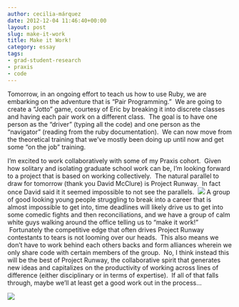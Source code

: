 ```yaml
---
author: cecilia-márquez
date: 2012-12-04 11:46:40+00:00
layout: post
slug: make-it-work
title: Make it Work!
category: essay
tags:
- grad-student-research
- praxis
- code
---
```


Tomorrow, in an ongoing effort to teach us how to use Ruby, we are embarking on the adventure that is “Pair Programming.”  We are going to create a “Jotto” game, courtesy of Eric by breaking it into discrete classes and having each pair work on a different class.  The goal is to have one person as the “driver” (typing all the code) and one person as the “navigator” (reading from the ruby documentation).  We can now move from the theoretical training that we’ve mostly been doing up until now and get some “on the job” training.

I’m excited to work collaboratively with some of my Praxis cohort.  Given how solitary and isolating graduate school work can be, I’m looking forward to a project that is based on working collectively.  The natural parallel to draw for tomorrow (thank you David McClure) is Project Runway.  In fact once David said it it seemed impossible to not see the parallels.  ![](https://lh6.googleusercontent.com/v58_t_S-oT5VAF_s3kWbmljyuQnAdVZAcWpMRWmYefGmxJB0anBtGZ-xjMayUUVdRCCtSxeHS6JCy906FnBKZ4Pn3Z4WlE-W_iAyEmI2lSdkbN8Ide6K)
A group of good looking young people struggling to break into a career that is almost impossible to get into, time deadlines will likely drive us to get into some comedic fights and then reconciliations, and we have a group of calm white guys walking around the office telling us to “make it work!”  Fortunately the competitive edge that often drives Project Runway contestants to tears is not looming over our heads.  This also means we don’t have to work behind each others backs and form alliances wherein we only share code with certain members of the group.  No, I think instead this will be the best of Project Runway, the collaborative spirit that generates new ideas and capitalizes on the productivity of working across lines of difference (either disciplinary or in terms of expertise).  If all of that falls through, maybe we’ll at least get a good work out in the process...

![](https://lh5.googleusercontent.com/3OFNbHtHGAdSt8EHd3vGHlB26nTgaxk_Wfss6H3-qe3Tmg79_vJOBRvE6moLQ3MuzlVG_ZfdYw8R4ZGCr_WkVd4bvOeXbdpqQegywP3RQcf4RHOkKCde)
